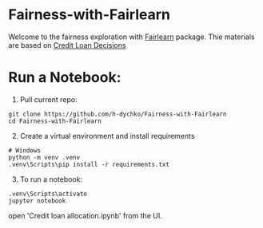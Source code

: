 # Fairness-with-Fairlearn

Welcome to the fairness exploration with [Fairlearn](https://fairlearn.org/) package.
Thie materials are based on [Credit Loan Decisions](https://fairlearn.org/v0.10/auto_examples/plot_credit_loan_decisions.html#sphx-glr-auto-examples-plot-credit-loan-decisions-py)


# Run a Notebook:

1. Pull current repo:
```buildoutcfg
git clone https://github.com/h-dychko/Fairness-with-Fairlearn
cd Fairness-with-Fairlearn
```
2. Create a virtual environment and install requirements
```
# Windows
python -m venv .venv
.venv\Scripts\pip install -r requirements.txt
```
3. To run a notebook:
```
.venv\Scripts\activate
jupyter notebook
```
open 'Credit loan allocation.ipynb' from the UI.
